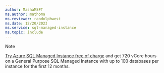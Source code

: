```yaml
---
author: MashaMSFT
ms.author: mathoma
ms.reviewer: randolphwest
ms.date: 12/20/2023
ms.service: sql-managed-instance
ms.topic: include
---
```


> [!NOTE]  
> [Try Azure SQL Managed Instance free of charge](../managed-instance/free-offer.md) and get 720 vCore hours on a General Purpose SQL Managed Instance with up to 100 databases per instance for the first 12 months. 

